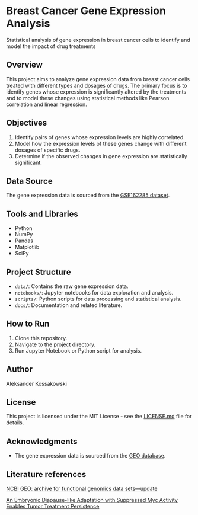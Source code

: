 # Breast Cancer Gene Expression Analysis
Statistical analysis of gene expression in breast cancer cells to identify and model the impact of drug treatments

## Overview
This project aims to analyze gene expression data from breast cancer cells treated with different types and dosages of drugs. The primary focus is to identify genes whose expression is significantly altered by the treatments and to model these changes using statistical methods like Pearson correlation and linear regression.

## Objectives
1. Identify pairs of genes whose expression levels are highly correlated.
2. Model how the expression levels of these genes change with different dosages of specific drugs.
3. Determine if the observed changes in gene expression are statistically significant.

## Data Source
The gene expression data is sourced from the [GSE162285 dataset](https://www.ncbi.nlm.nih.gov/geo/query/acc.cgi?acc=GSE162285).

## Tools and Libraries
- Python
- NumPy
- Pandas
- Matplotlib
- SciPy

## Project Structure
- `data/`: Contains the raw gene expression data.
- `notebooks/`: Jupyter notebooks for data exploration and analysis.
- `scripts/`: Python scripts for data processing and statistical analysis.
- `docs/`: Documentation and related literature.

## How to Run
1. Clone this repository.
2. Navigate to the project directory.
3. Run Jupyter Notebook or Python script for analysis.

## Author

Aleksander Kossakowski

## License
This project is licensed under the MIT License - see the [LICENSE.md](LICENSE.md) file for details.

## Acknowledgments
- The gene expression data is sourced from the [GEO database](https://www.ncbi.nlm.nih.gov/geo/).

## Literature references
  
[NCBI GEO: archive for functional genomics data sets—update](https://academic.oup.com/nar/article/41/D1/D991/1067995?login=true)

[An Embryonic Diapause-like Adaptation with Suppressed Myc Activity Enables Tumor Treatment Persistence](https://pubmed.ncbi.nlm.nih.gov/33417832/)
